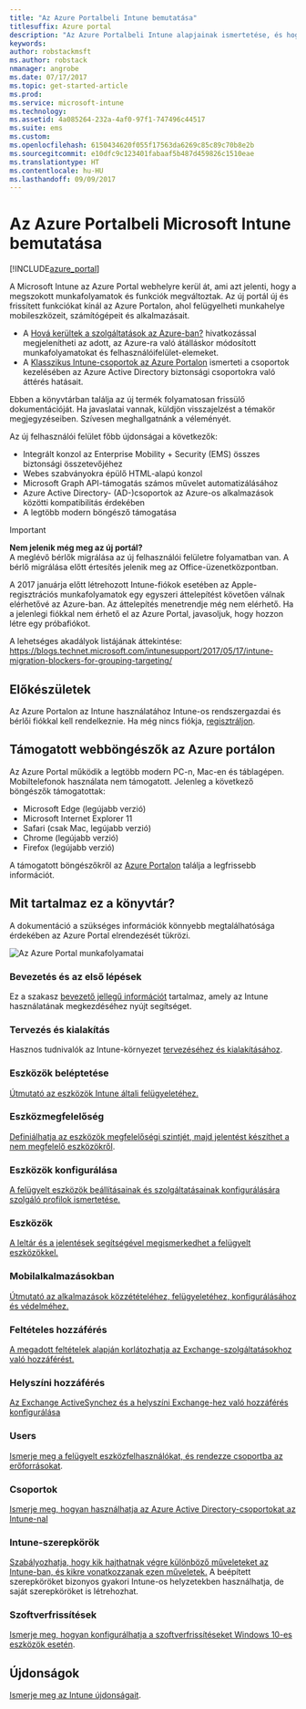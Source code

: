 ```yaml
---
title: "Az Azure Portalbeli Intune bemutatása"
titlesuffix: Azure portal
description: "Az Azure Portalbeli Intune alapjainak ismertetése, és hogy miként segíthet az eszközök felügyeletében.”"
keywords: 
author: robstackmsft
ms.author: robstack
nmanager: angrobe
ms.date: 07/17/2017
ms.topic: get-started-article
ms.prod: 
ms.service: microsoft-intune
ms.technology: 
ms.assetid: 4a085264-232a-4af0-97f1-747496c44517
ms.suite: ems
ms.custom: 
ms.openlocfilehash: 6150434620f055f17563da6269c85c89c70b8e2b
ms.sourcegitcommit: e10dfc9c123401fabaaf5b487d459826c1510eae
ms.translationtype: HT
ms.contentlocale: hu-HU
ms.lasthandoff: 09/09/2017
---
```

# <a name="introduction-to-microsoft-intune-in-the-azure-portal"></a>Az Azure Portalbeli Microsoft Intune bemutatása


[!INCLUDE[azure_portal](./includes/azure_portal.md)]

A Microsoft Intune az Azure Portal webhelyre kerül át, ami azt jelenti, hogy a megszokott munkafolyamatok és funkciók megváltoztak.
Az új portál új és frissített funkciókat kínál az Azure Portalon, ahol felügyelheti munkahelye mobileszközeit, számítógépeit és alkalmazásait.

* A [Hová kerültek a szolgáltatások az Azure-ban?](ui-changes.md) hivatkozással megjelenítheti az adott, az Azure-ra való átálláskor módosított munkafolyamatokat és felhasználóifelület-elemeket.
* A [Klasszikus Intune-csoportok az Azure Portalon](groups-get-started.md) ismerteti a csoportok kezelésében az Azure Active Directory biztonsági csoportokra való áttérés hatásait.




Ebben a könyvtárban találja az új termék folyamatosan frissülő dokumentációját. Ha javaslatai vannak, küldjön visszajelzést a témakör megjegyzéseiben. Szívesen meghallgatnánk a véleményét.

Az új felhasználói felület főbb újdonságai a következők:

- Integrált konzol az Enterprise Mobility + Security (EMS) összes biztonsági összetevőjéhez
- Webes szabványokra épülő HTML-alapú konzol
- Microsoft Graph API-támogatás számos művelet automatizálásához
- Azure Active Directory- (AD-)csoportok az Azure-os alkalmazások közötti kompatibilitás érdekében
- A legtöbb modern böngésző támogatása

> [!IMPORTANT]
> **Nem jelenik még meg az új portál?**<br>
> A meglévő bérlők migrálása az új felhasználói felületre folyamatban van. A bérlő migrálása előtt értesítés jelenik meg az Office-üzenetközpontban.
>
> A 2017 januárja előtt létrehozott Intune-fiókok esetében az Apple-regisztrációs munkafolyamatok egy egyszeri áttelepítést követően válnak elérhetővé az Azure-ban. Az áttelepítés menetrendje még nem elérhető. Ha a jelenlegi fiókkal nem érhető el az Azure Portal, javasoljuk, hogy hozzon létre egy próbafiókot.
>
> A lehetséges akadályok listájának áttekintése: https://blogs.technet.microsoft.com/intunesupport/2017/05/17/intune-migration-blockers-for-grouping-targeting/


## <a name="before-you-start"></a>Előkészületek

Az Azure Portalon az Intune használatához Intune-os rendszergazdai és bérlői fiókkal kell rendelkeznie. Ha még nincs fiókja, [regisztráljon](https://portal.office.com/Signup/Signup.aspx?OfferId=40BE278A-DFD1-470a-9EF7-9F2596EA7FF9&dl=INTUNE_A&ali=1#0%20).

## <a name="supported-web-browsers-for-the-azure-portal"></a>Támogatott webböngészők az Azure portálon

Az Azure Portal működik a legtöbb modern PC-n, Mac-en és táblagépen. Mobiltelefonok használata nem támogatott.
Jelenleg a következő böngészők támogatottak:

- Microsoft Edge (legújabb verzió)
- Microsoft Internet Explorer 11
- Safari (csak Mac, legújabb verzió)
- Chrome (legújabb verzió)
- Firefox (legújabb verzió)

A támogatott böngészőkről az [Azure Portalon](https://docs.microsoft.com/azure/azure-preview-portal-supported-browsers-devices) találja a legfrissebb információt.

## <a name="whats-in-this-library"></a>Mit tartalmaz ez a könyvtár?

A dokumentáció a szükséges információk könnyebb megtalálhatósága érdekében az Azure Portal elrendezését tükrözi.

![Az Azure Portal munkafolyamatai](./media/azure-portal-workloads.png)

### <a name="introduction-and-get-started"></a>Bevezetés és az első lépések
Ez a szakasz [bevezető jellegű információt](introduction-intune.md) tartalmaz, amely az Intune használatának megkezdéséhez nyújt segítséget.
### <a name="plan-and-design"></a>Tervezés és kialakítás
Hasznos tudnivalók az Intune-környezet [tervezéséhez és kialakításához](/intune-classic/plan-design/introduction).
### <a name="device-enrollment"></a>Eszközök beléptetése
[Útmutató az eszközök Intune általi felügyeletéhez.](device-enrollment.md)
### <a name="device-compliance"></a>Eszközmegfelelőség
[Definiálhatja az eszközök megfelelőségi szintjét, majd jelentést készíthet a nem megfelelő eszközökről](device-compliance.md).
### <a name="device-configuration"></a>Eszközök konfigurálása
[A felügyelt eszközök beállításainak és szolgáltatásainak konfigurálására szolgáló profilok ismertetése.](device-profiles.md)
### <a name="devices"></a>Eszközök
[A leltár és a jelentések segítségével megismerkedhet a felügyelt eszközökkel.](device-management.md)
### <a name="mobile-apps"></a>Mobilalkalmazásokban
[Útmutató az alkalmazások közzétételéhez, felügyeletéhez, konfigurálásához és védelméhez.](app-management.md)
### <a name="conditional-access"></a>Feltételes hozzáférés
[A megadott feltételek alapján korlátozhatja az Exchange-szolgáltatásokhoz való hozzáférést.](conditional-access.md)
### <a name="on-premises-access"></a>Helyszíni hozzáférés
[Az Exchange ActiveSynchez és a helyszíni Exchange-hez való hozzáférés konfigurálása](/intune-classic/deploy-use/mobile-device-management-with-exchange-activesync-and-microsoft-intune)
### <a name="users"></a>Users
[Ismerje meg a felügyelt eszközfelhasználókat, és rendezze csoportba az erőforrásokat](users-add.md).
### <a name="groups"></a>Csoportok
[Ismerje meg, hogyan használhatja az Azure Active Directory-csoportokat az Intune-nal](groups-get-started.md)
### <a name="intune-roles"></a>Intune-szerepkörök
[Szabályozhatja, hogy kik hajthatnak végre különböző műveleteket az Intune-ban, és kikre vonatkozzanak ezen műveletek.](role-based-access-control.md) A beépített szerepköröket bizonyos gyakori Intune-os helyzetekben használhatja, de saját szerepköröket is létrehozhat.
### <a name="software-updates"></a>Szoftverfrissítések
[Ismerje meg, hogyan konfigurálhatja a szoftverfrissítéseket Windows 10-es eszközök esetén](windows-update-for-business-configure.md).



## <a name="whats-new"></a>Újdonságok

[Ismerje meg az Intune újdonságait](whats-new.md).
